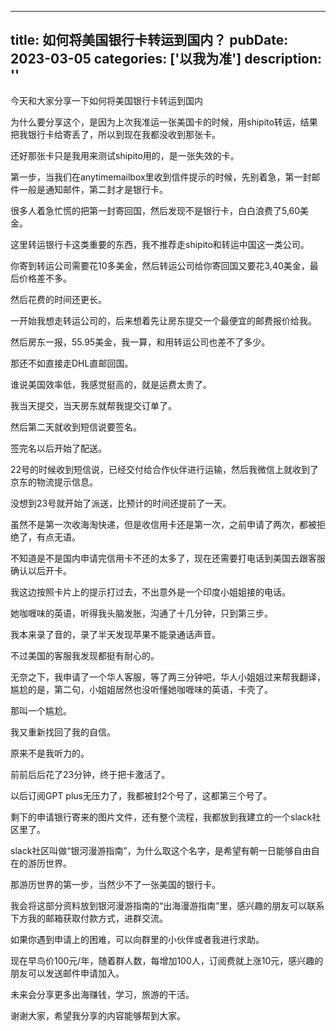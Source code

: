 
---
title: 如何将美国银行卡转运到国内？
pubDate: 2023-03-05
categories: ['以我为准']
description: ''
---

今天和大家分享一下如何将美国银行卡转运到国内

为什么要分享这个，是因为上次我准运一张美国卡的时候，用shipito转运，结果把我银行卡给寄丢了，所以到现在我都没收到那张卡。

还好那张卡只是我用来测试shipito用的，是一张失效的卡。

第一步，当我们在anytimemailbox里收到信件提示的时候，先别着急，第一封邮件一般是通知邮件，第二封才是银行卡。

很多人着急忙慌的把第一封寄回国，然后发现不是银行卡，白白浪费了5,60美金。

这里转运银行卡这类重要的东西，我不推荐走shipito和转运中国这一类公司。

你寄到转运公司需要花10多美金，然后转运公司给你寄回国又要花3,40美金，最后价格差不多。

然后花费的时间还更长。

一开始我想走转运公司的，后来想着先让房东提交一个最便宜的邮费报价给我。

然后房东一报，55.95美金，我一算，和用转运公司也差不了多少。

那还不如直接走DHL直邮回国。

谁说美国效率低，我感觉挺高的，就是运费太贵了。

我当天提交，当天房东就帮我提交订单了。

然后第二天就收到短信说要签名。

签完名以后开始了配送。

22号的时候收到短信说，已经交付给合作伙伴进行运输，然后我微信上就收到了京东的物流提示信息。

没想到23号就开始了派送，比预计的时间还提前了一天。

虽然不是第一次收海淘快递，但是收信用卡还是第一次，之前申请了两次，都被拒绝了，有点无语。

不知道是不是国内申请完信用卡不还的太多了，现在还需要打电话到美国去跟客服确认以后开卡。

我这边按照卡片上的提示打过去，不出意外是一个印度小姐姐接的电话。

她咖喱味的英语，听得我头脑发胀，沟通了十几分钟，只到第三步。

我本来录了音的，录了半天发现苹果不能录通话声音。

不过美国的客服我发现都挺有耐心的。

无奈之下，我申请了一个华人客服，等了两三分钟吧，华人小姐姐过来帮我翻译，尴尬的是，第二句，小姐姐居然也没听懂她咖喱味的英语，卡壳了。

那叫一个尴尬。

我又重新找回了我的自信。

原来不是我听力的。

前前后后花了23分钟，终于把卡激活了。

以后订阅GPT plus无压力了，我都被封2个号了，这都第三个号了。

剩下的申请银行寄来的图片文件，还有整个流程，我都放到我建立的一个slack社区里了。

slack社区叫做“银河漫游指南”，为什么取这个名字，是希望有朝一日能够自由自在的游历世界。

那游历世界的第一步，当然少不了一张美国的银行卡。

我会将这部分资料放到银河漫游指南的“出海漫游指南”里，感兴趣的朋友可以联系下方我的邮箱获取付款方式，进群交流。

如果你遇到申请上的困难，可以向群里的小伙伴或者我进行求助。

现在早鸟价100元/年，随着群人数，每增加100人，订阅费就上涨10元，感兴趣的朋友可以发送邮件申请加入。

未来会分享更多出海赚钱，学习，旅游的干活。

谢谢大家，希望我分享的内容能够帮到大家。

